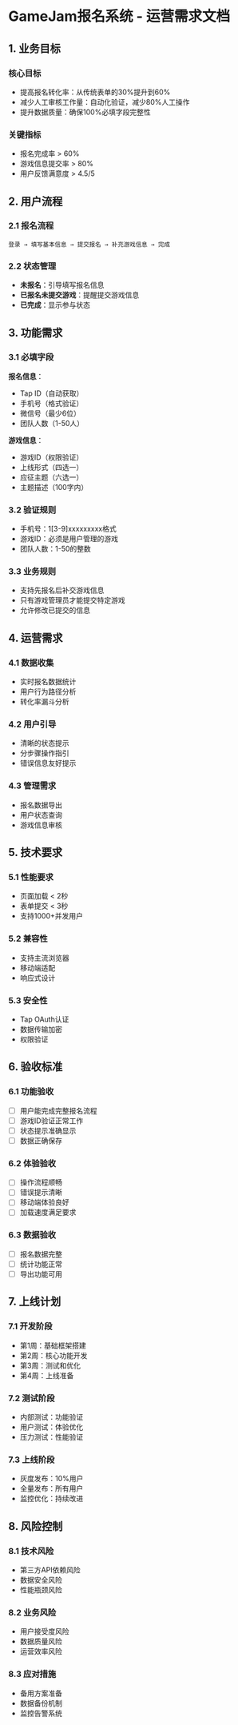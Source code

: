 # GameJam报名系统 - 运营需求文档

## 1. 业务目标

### 核心目标
- 提高报名转化率：从传统表单的30%提升到60%
- 减少人工审核工作量：自动化验证，减少80%人工操作
- 提升数据质量：确保100%必填字段完整性

### 关键指标
- 报名完成率 > 60%
- 游戏信息提交率 > 80%
- 用户反馈满意度 > 4.5/5

## 2. 用户流程

### 2.1 报名流程
```
登录 → 填写基本信息 → 提交报名 → 补充游戏信息 → 完成
```

### 2.2 状态管理
- **未报名**：引导填写报名信息
- **已报名未提交游戏**：提醒提交游戏信息
- **已完成**：显示参与状态

## 3. 功能需求

### 3.1 必填字段
**报名信息**：
- Tap ID（自动获取）
- 手机号（格式验证）
- 微信号（最少6位）
- 团队人数（1-50人）

**游戏信息**：
- 游戏ID（权限验证）
- 上线形式（四选一）
- 应征主题（六选一）
- 主题描述（100字内）

### 3.2 验证规则
- 手机号：1[3-9]xxxxxxxxx格式
- 游戏ID：必须是用户管理的游戏
- 团队人数：1-50的整数

### 3.3 业务规则
- 支持先报名后补交游戏信息
- 只有游戏管理员才能提交特定游戏
- 允许修改已提交的信息

## 4. 运营需求

### 4.1 数据收集
- 实时报名数据统计
- 用户行为路径分析
- 转化率漏斗分析

### 4.2 用户引导
- 清晰的状态提示
- 分步骤操作指引
- 错误信息友好提示

### 4.3 管理需求
- 报名数据导出
- 用户状态查询
- 游戏信息审核

## 5. 技术要求

### 5.1 性能要求
- 页面加载 < 2秒
- 表单提交 < 3秒
- 支持1000+并发用户

### 5.2 兼容性
- 支持主流浏览器
- 移动端适配
- 响应式设计

### 5.3 安全性
- Tap OAuth认证
- 数据传输加密
- 权限验证

## 6. 验收标准

### 6.1 功能验收
- [ ] 用户能完成完整报名流程
- [ ] 游戏ID验证正常工作
- [ ] 状态提示准确显示
- [ ] 数据正确保存

### 6.2 体验验收
- [ ] 操作流程顺畅
- [ ] 错误提示清晰
- [ ] 移动端体验良好
- [ ] 加载速度满足要求

### 6.3 数据验收
- [ ] 报名数据完整
- [ ] 统计功能正常
- [ ] 导出功能可用

## 7. 上线计划

### 7.1 开发阶段
- 第1周：基础框架搭建
- 第2周：核心功能开发
- 第3周：测试和优化
- 第4周：上线准备

### 7.2 测试阶段
- 内部测试：功能验证
- 用户测试：体验优化
- 压力测试：性能验证

### 7.3 上线阶段
- 灰度发布：10%用户
- 全量发布：所有用户
- 监控优化：持续改进

## 8. 风险控制

### 8.1 技术风险
- 第三方API依赖风险
- 数据安全风险
- 性能瓶颈风险

### 8.2 业务风险
- 用户接受度风险
- 数据质量风险
- 运营效率风险

### 8.3 应对措施
- 备用方案准备
- 数据备份机制
- 监控告警系统 